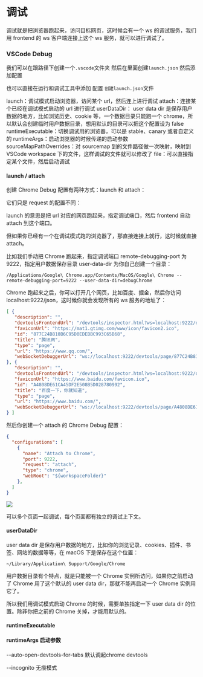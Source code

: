# 调试

调试就是把浏览器跑起来，访问目标网页，这时候会有一个 ws 的调试服务，我们用 frontend 的 ws 客户端连接上这个 ws 服务，就可以进行调试了。



### VSCode Debug 

我们可以在跟路径下创建一个`.vscode`文件夹 然后在里面创建`launch.json` 然后添加配置

也可以直接在运行和调试工具中添加 配置 `创建launch.json`文件

launch：调试模式启动浏览器，访问某个 url，然后连上进行调试
attach：连接某个已经在调试模式启动的 url 进行调试
userDataDir： user data dir 是保存用户数据的地方，比如浏览历史、cookie 等，一个数据目录只能跑一个 chrome，所以默认会创建临时用户数据目录，想用默认的目录可以把这个配置设为 false
runtimeExecutable：切换调试用的浏览器，可以是 stable、canary 或者自定义的
runtimeArgs：启动浏览器的时候传递的启动参数
sourceMapPathOverrides：对 sourcemap 到的文件路径做一次映射，映射到 VSCode workspace 下的文件，这样调试的文件就可以修改了
file：可以直接指定某个文件，然后启动调试


####  launch / attach

创建 Chrome Debug 配置有两种方式：launch 和 attach：

它们只是 request 的配置不同：

launch 的意思是把 url 对应的网页跑起来，指定调试端口，然后 frontend 自动 attach 到这个端口。

但如果你已经有一个在调试模式跑的浏览器了，那直接连接上就行，这时候就直接 attach。


比如我们手动把 Chrome 跑起来，指定调试端口 remote-debugging-port 为 9222，指定用户数据保存目录 user-data-dir 为你自己创建一个目录：

``` 
/Applications/Google\ Chrome.app/Contents/MacOS/Google\ Chrome --remote-debugging-port=9222 --user-data-dir=debugChrome
```

Chrome 跑起来之后，你可以打开几个网页，比如百度、掘金，然后你访问 localhost:9222/json，这时候你就会发现所有的 ws 服务的地址了：
```json
[ {
   "description": "",
   "devtoolsFrontendUrl": "/devtools/inspector.html?ws=localhost:9222/devtools/page/877C24B810B6C95D0EDEBBC993C65B68",
   "faviconUrl": "https://mat1.gtimg.com/www/icon/favicon2.ico",
   "id": "877C24B810B6C95D0EDEBBC993C65B68",
   "title": "腾讯网",
   "type": "page",
   "url": "https://www.qq.com/",
   "webSocketDebuggerUrl": "ws://localhost:9222/devtools/page/877C24B810B6C95D0EDEBBC993C65B68"
}, {
   "description": "",
   "devtoolsFrontendUrl": "/devtools/inspector.html?ws=localhost:9222/devtools/page/A4808DE61CA45DF2E508B5D028780992",
   "faviconUrl": "https://www.baidu.com/favicon.ico",
   "id": "A4808DE61CA45DF2E508B5D028780992",
   "title": "百度一下，你就知道",
   "type": "page",
   "url": "https://www.baidu.com/",
   "webSocketDebuggerUrl": "ws://localhost:9222/devtools/page/A4808DE61CA45DF2E508B5D028780992"
} ]
```

然后你创建一个 attach 的 Chrome Debug 配置：

``` json
{
  "configurations": [
    {
      "name": "Attach to Chrome",
      "port": 9222,
      "request": "attach",
      "type": "chrome",
      "webRoot": "${workspaceFolder}"
    },
  ]
}
```


![](https://pic.imgdb.cn/item/632d292a16f2c2beb128f94b.png)

可以多个页面一起调试，每个页面都有独立的调试上下文。

#### userDataDir


user data dir 是保存用户数据的地方，比如你的浏览记录、cookies、插件、书签、网站的数据等等，在 macOS 下是保存在这个位置：

```
~/Library/Application\ Support/Google/Chrome
```

用户数据目录有个特点，就是只能被一个 Chrome 实例所访问，如果你之前启动了 Chrome 用了这个默认的 user data dir，那就不能再启动一个 Chrome 实例用它了。

所以我们用调试模式启动 Chrome 的时候，需要单独指定一下 user data dir 的位置。除非你把之前的 Chrome 关掉，才能用默认的。


#### runtimeExecutable


#### runtimeArgs 启动参数

 --auto-open-devtools-for-tabs 默认调起chrome devtools

--incognito 无痕模式